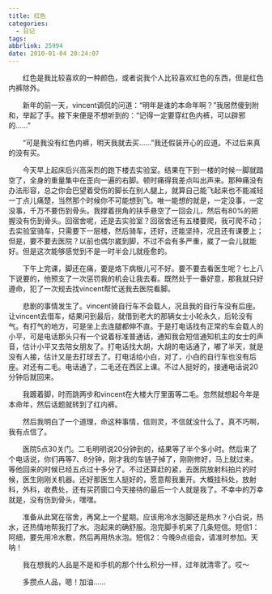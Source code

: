 ```yaml
---
title: 红色
categories:
  - 日记
tags:
abbrlink: 25994
date: 2010-01-04 20:24:07
---
```


&emsp;&emsp;红色是我比较喜欢的一种颜色，或者说我个人比较喜欢红色的东西，但是红色内裤除外。

&emsp;&emsp;新年的前一天，vincent调侃的问道：“明年是谁的本命年啊？”我居然傻到附和，举起了手。接下来便是不想听到的：“记得一定要穿红色内裤，可以辟邪的……”

&emsp;&emsp;“可是我没有红色内裤，明天我就去买……”我还假装开心的应道。不过后来真的没有买。

&emsp;&emsp;今天早上起床后兴高采烈的跑下楼去实验室。结果在下到一楼的时候一脚就踏空了，全身的重量集中在歪向一遍的右脚。顿时痛得我差点叫出声来。那种痛没有办法形容，总之你会巴望着受伤的脚长在别人腿上，就算自己能飞起来也不能减轻一丁点儿痛楚，当然那个时候你不可能想到飞。唯一能想的就是，一定没事，一定没事，千万不要伤到骨头。我撑着拐角的扶手悬空了一回会儿，然后有80%的把握没有伤到骨头。回宿舍呢，还是去实验室？回宿舍还有五楼要爬，我可爬不动；去实验室骑车，只需要下一层楼，然后骑车，还好，还能坚持，况且还有课要上；但是，要不要去医院？以前也偶尔崴到脚，不过不会有多严重，崴了一会儿就能好。但是这次能够感觉到不是一时半会儿就痊愈的。

&emsp;&emsp;下午上完课，脚还在痛，要是烙下病根儿可不好。要不要去看医生呢？七上八下说要的，他预支了一次惩罚我的机会让我去看。既然处于一番好意，那我就只好遵命，犯了一次规去找vincent帮忙送我去医院看脚。

&emsp;&emsp;悲剧的事情发生了。vincent骑自行车不会载人，况且我的自行车没有后座。让vincent去借车，结果问到最后，就借到老大的那辆女士小轮永久，后轮没有气。有打气的地方，可是坐上去连腿都伸不直。于是打电话找有正常的车会载人的小平，可是电话那头只有一个说着标准普通话，通知我会短信通知机主的女士的声音，估计小平又去陪女朋友了。打电话找大胡，大胡的电话通了，嘟了半天，就是没有人接，估计又是去打球去了。打电话给小白，对了，小白的自行车也没有后座。对还有二毛。电话通了，二毛还在西区上课。不过人挺好的，接通电话说20分钟后就回来。

&emsp;&emsp;我踱着脚，时而跳两步和vincent在大楼大厅里面等二毛。忽然就想起今年是本命年，然后话题就转到了红内裤。

&emsp;&emsp;然后我明白了一个道理，命这种事情，信则灵，不信就没什么了。真不巧啊，我有点信了。

&emsp;&emsp;医院5点30关门。二毛明明说20分钟到的，结果等了半个多小时。然后来了个电话说，你们再等7、8分钟，刚才我的车链子掉了，刚刚修好，马上就过来。等他回来的时候已经五点过十多分了。不过还算赶的紧，去医院放射科拍片的时候，医生刚刚关机器。还好那医生人挺好的，愿意帮我重开。大概挂科处，放射科，外科，收费处，还有买药窗口今天接待的最后一个人就是我了。不幸中的万幸就是，没有伤到骨头，嘿嘿。

&emsp;&emsp;准备从此窝在宿舍，再窝上一个星期。应该用冷水泡脚还是热水？小白说，热水，还热情地帮我打了水。泡起来的确舒服。泡完脚手机来了几条短信。短信1：阿细，要先用冷水敷，然后再用热水泡。短信2：今晚9点组会，请准时参加。天呐！

&emsp;&emsp;我在想我的人品是不是和手机的那个什么积分一样，过年就清零了。哎～

&emsp;&emsp;多攒点人品，嗯！加油……

